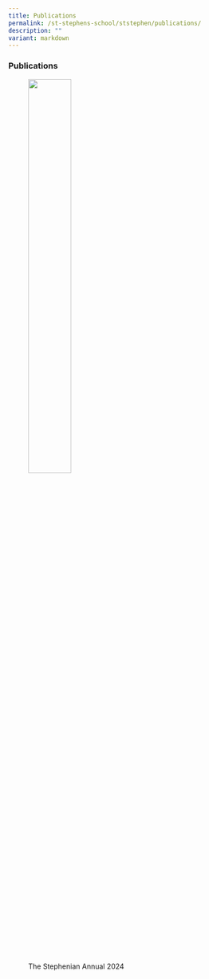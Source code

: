 ```yaml
---
title: Publications
permalink: /st-stephens-school/ststephen/publications/
description: ""
variant: markdown
---
```

### Publications

<figure><p><a href="https://online.fliphtml5.com/nlnnu/upmx/"><img style="width:45%" src="/images/St_Stephen_s_Yearbook_2024__Cover_Page.png"></a></p><figcaption> The Stephenian Annual 2024</figcaption></figure>